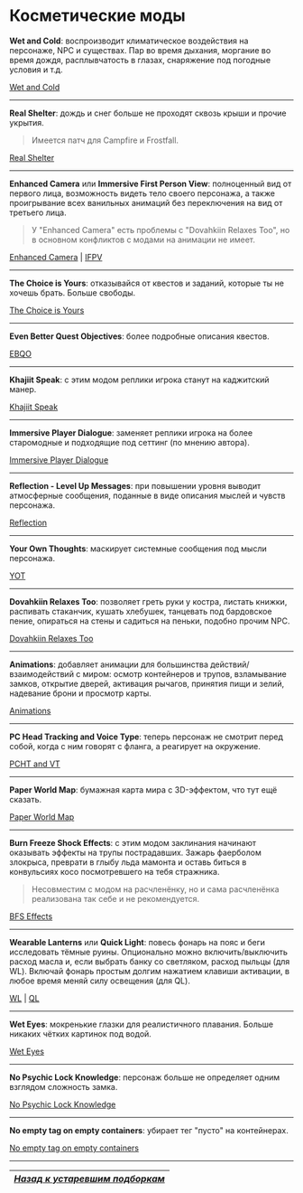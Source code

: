 # Косметические моды

**Wet and Cold**: воспроизводит климатическое воздействия на персонаже, NPC и существах. Пар во время дыхания, моргание во время дождя, расплывчатость в глазах, снаряжение под погодные условия и т.д.

[Wet and Cold](http://www.nexusmods.com/skyrim/mods/27563/?)

------

**Real Shelter**:  дождь и снег больше не проходят сквозь крыши и прочие укрытия.

> Имеется патч для Campfire и Frostfall.

[Real Shelter](http://www.nexusmods.com/skyrim/mods/52612/?)

------

**Enhanced Camera** или **Immersive First Person View**: полноценный вид от первого лица, возможность видеть тело своего персонажа, а также проигрывание всех ванильных анимаций без переключения на вид от третьего лица.

> У "Enhanced Camera" есть проблемы с "Dovahkiin Relaxes Too", но в основном конфликтов с модами на анимации не имеет.

[Enhanced Camera](http://www.nexusmods.com/skyrim/mods/57859/?) | [IFPV](http://www.nexusmods.com/skyrim/mods/49036/?)

------

**The Choice is Yours**: отказывайся от квестов и заданий, которые ты не хочешь брать. Больше свободы.

[The Choice is Yours](http://www.nexusmods.com/skyrim/mods/26359/?)

------

**Even Better Quest Objectives**: более подробные описания квестов.

[EBQO](http://www.nexusmods.com/skyrim/mods/32695/?)

------

**Khajiit Speak**: с этим модом реплики игрока станут на каджитский манер.

[Khajiit Speak](http://www.nexusmods.com/skyrim/mods/14513/?)

------

**Immersive Player Dialogue**: заменяет реплики игрока на более старомодные и подходящие под сеттинг (по мнению автора).

[Immersive Player Dialogue](http://www.nexusmods.com/skyrim/mods/51469/?)

------

**Reflection - Level Up Messages**: при повышении уровня выводит атмосферные сообщения, поданные в виде описания мыслей и чувств персонажа.

[Reflection](http://www.nexusmods.com/skyrim/mods/25469/?)

------

**Your Own Thoughts**: маскирует системные сообщения под мысли персонажа.

[YOT](http://www.nexusmods.com/skyrim/mods/50349/?)

------

**Dovahkiin Relaxes Too**: позволяет греть руки у костра, листать книжки, распивать стаканчик, кушать хлебушек, танцевать под бардовское пение, опираться на стены и садиться на пеньки, подобно прочим NPC.

[Dovahkiin Relaxes Too](http://www.nexusmods.com/skyrim/mods/13931/?)

------

**Animations**: добавляет анимации для большинства действий/взаимодействий с миром: осмотр контейнеров и трупов, взламывание замков, открытие дверей, активация рычагов, принятия пищи и зелий, надевание брони и просмотр карты.

[Animations](http://www.nexusmods.com/skyrim/mods/51554/?)

------

**PC Head Tracking and Voice Type**: теперь персонаж не смотрит перед собой, когда с ним говорят с фланга, а реагирует на окружение.

[PCHT and VT](http://www.nexusmods.com/skyrim/mods/72039/?)

------

**Paper World Map**: бумажная карта мира с 3D-эффектом, что тут ещё сказать.

[Paper World Map](http://www.nexusmods.com/skyrim/mods/25501/?)

------

**Burn Freeze Shock Effects**: с этим модом заклинания начинают оказывать эффекты на трупы пострадавших. Зажарь фаерболом злокрыса, преврати в глыбу льда мамонта и оставь биться в конвульсиях косо посмотревшего на тебя стражника.

> Несовместим с модом на расчленёнку, но и сама расчленёнка реализована так себе и не рекомендуется.

[BFS Effects](http://www.nexusmods.com/skyrim/mods/14692/?)

------

**Wearable Lanterns** или **Quick Light**: повесь фонарь на пояс и беги исследовать тёмные руины. Опционально можно включить/выключить расход масла и, если выбрать банку со светляком, расход пыльцы (для WL). Включай фонарь простым долгим нажатием клавиши активации, в любое время меняй силу освещения (для QL).

[WL](http://www.nexusmods.com/skyrim/mods/17416/?) | [QL](http://www.nexusmods.com/skyrim/mods/73473/?)

------

**Wet Eyes**: мокренькие глазки для реалистичного плавания. Больше никаких чётких картинок под водой.

[Wet Eyes](http://www.nexusmods.com/skyrim/mods/51199/?)

------

**No Psychic Lock Knowledge**: персонаж больше не определяет одним взглядом сложность замка.

[No Psychic Lock Knowledge](http://www.nexusmods.com/skyrim/mods/44115/?)

------

**No empty tag on empty containers**: убирает тег "пусто" на контейнерах.

[No empty tag on empty containers](http://www.nexusmods.com/skyrim/mods/31463/?)

------

|[*Назад к устаревшим подборкам*](../XX_Устаревшие_подборки.md)|
|:---:|
